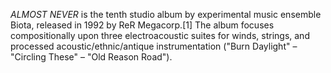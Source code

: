 _ALMOST NEVER_ is the tenth studio album by experimental music ensemble Biota, released in 1992 by ReR Megacorp.[1] The album focuses compositionally upon three electroacoustic suites for winds, strings, and processed acoustic/ethnic/antique instrumentation ("Burn Daylight" – "Circling These" – "Old Reason Road").
